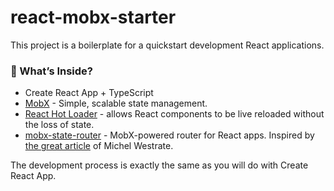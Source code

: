 # react-mobx-starter

This project is a boilerplate for a quickstart development React applications.

### 🎁 What’s Inside?
- Create React App + TypeScript
- [MobX](https://github.com/mobxjs/mobx) - Simple, scalable state management.
- [React Hot Loader](https://github.com/gaearon/react-hot-loader) - allows React components to be live reloaded without the loss of state.
- [mobx-state-router](https://github.com/nareshbhatia/mobx-state-router) - MobX-powered router for React apps. Inspired by [the great article](https://hackernoon.com/how-to-decouple-state-and-ui-a-k-a-you-dont-need-componentwillmount-cc90b787aa37) of Michel Westrate.

The development process is exactly the same as you will do with Create React App.
